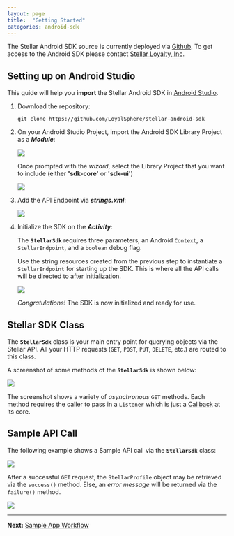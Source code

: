 ```yaml
---
layout: page
title:  "Getting Started"
categories: android-sdk
---
```


The Stellar Android SDK source is currently deployed via [Github](https://github.com/LoyalSphere/stellar-android-sdk). To get access to the Android SDK please contact [Stellar Loyalty, Inc](http://stellarloyalty.com/).


## Setting up on Android Studio

This guide will help you **import** the Stellar Android SDK in [Android Studio](http://developer.android.com/tools/studio/index.html).

1. Download the repository:
	
	`git clone https://github.com/LoyalSphere/stellar-android-sdk`
2. On your Android Studio Project, import the Android SDK Library Project as a ***Module***:

	![]({{site.baseurl}}/img/sdk/android/android_studio_import_module.png)
	
	Once prompted with the *wizard*, select the Library Project that you want to include (either **'sdk-core'** or **'sdk-ui'**)
	
	![]({{site.baseurl}}/img/sdk/android/android_studio_import_module_directory.png)

3. Add the API Endpoint via ***strings.xml***:

	![]({{site.baseurl}}/img/sdk/android/api_endpoint_strings.png)

4. Initialize the SDK on the ***Activity***:

	The **`StellarSdk`** requires three parameters, an Android `Context`, a `StellarEndpoint`, and a `boolean` debug flag.
	
	Use the string resources created from the previous step to instantiate a `StellarEndpoint` for starting up the SDK. This is where all the API calls will be directed to after initialization.
	
	![]({{site.baseurl}}/img/sdk/android/sdk_init_oncreate.png)
	
	*Congratulations!* The SDK is now initialized and ready for use.
	
## Stellar SDK Class

The **`StellarSdk`** class is your main entry point for querying objects via the Stellar API. All your HTTP requests (`GET`, `POST`, `PUT`, `DELETE`, etc.) are routed to this class.

A screenshot of some methods of the **`StellarSdk`** is shown below:

![]({{site.baseurl}}/img/sdk/android/stellar_sdk_class_structure.png)

The screenshot shows a variety of *asynchronous* `GET` methods. Each method requires the caller to pass in a `Listener` which is just a [Callback](http://square.github.io/retrofit/javadoc/retrofit/Callback.html) at its core.

## Sample API Call

The following example shows a Sample API call via the **`StellarSdk`** class:

![]({{site.baseurl}}/img/sdk/android/stellar_sdk_get.png)

After a successful `GET` request, the `StellarProfile` object may be retrieved via the `success()` method. Else, an *error message* will be returned via the `failure()` method.

![]({{site.baseurl}}/img/sdk/android/stellar_sdk_listener.png)



--------

**Next:** [Sample App Workflow]({{site.baseurl}}/android_sdk/pages/02_sample_app_workflow.html)